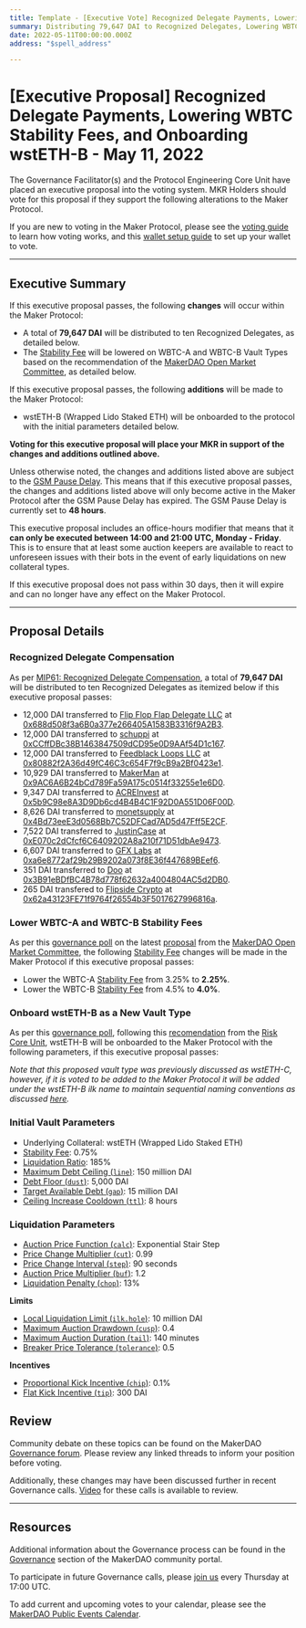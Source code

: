 ```yaml
---
title: Template - [Executive Vote] Recognized Delegate Payments, Lowering WBTC Stability Fees, and Onboarding wstETH-B - May 11, 2022
summary: Distributing 79,647 DAI to Recognized Delegates, Lowering WBTC-A and WBTC-B Stability Fees, and Onboarding wstETH-B (Wrapped Lido Staked ETH).
date: 2022-05-11T00:00:00.000Z
address: "$spell_address"

---
```

# [Executive Proposal] Recognized Delegate Payments, Lowering WBTC Stability Fees, and Onboarding wstETH-B - May 11, 2022

The Governance Facilitator(s) and the Protocol Engineering Core Unit have placed an executive proposal into the voting system. MKR Holders should vote for this proposal if they support the following alterations to the Maker Protocol.

If you are new to voting in the Maker Protocol, please see the [voting guide](https://community-development.makerdao.com/en/learn/governance/how-voting-works/) to learn how voting works, and this [wallet setup guide](https://community-development.makerdao.com/en/learn/governance/voting-setup/) to set up your wallet to vote.

---

## Executive Summary

If this executive proposal passes, the following **changes** will occur within the Maker Protocol:
- A total of **79,647 DAI** will be distributed to ten Recognized Delegates, as detailed below.
- The [Stability Fee](https://manual.makerdao.com/parameter-index/vault-risk/param-stability-fee) will be lowered on WBTC-A and WBTC-B Vault Types based on the recommendation of the [MakerDAO Open Market Committee](https://forum.makerdao.com/t/parameter-proposal-group-makerdao-open-market-committee/7355), as detailed below.

If this executive proposal passes, the following **additions** will be made to the Maker Protocol:
- wstETH-B (Wrapped Lido Staked ETH) will be onboarded to the protocol with the initial parameters detailed below.

**Voting for this executive proposal will place your MKR in support of the changes and additions outlined above.**

Unless otherwise noted, the changes and additions listed above are subject to the [GSM Pause Delay](https://manual.makerdao.com/parameter-index/core/param-gsm-pause-delay). This means that if this executive proposal passes, the changes and additions listed above will only become active in the Maker Protocol after the GSM Pause Delay has expired. The GSM Pause Delay is currently set to **48 hours**.

This executive proposal includes an office-hours modifier that means that it **can only be executed between 14:00 and 21:00 UTC, Monday - Friday**. This is to ensure that at least some auction keepers are available to react to unforeseen issues with their bots in the event of early liquidations on new collateral types.

If this executive proposal does not pass within 30 days, then it will expire and can no longer have any effect on the Maker Protocol.

---

## Proposal Details

### Recognized Delegate Compensation 

As per [MIP61: Recognized Delegate Compensation](https://mips.makerdao.com/mips/details/MIP61), a total of **79,647 DAI** will be distributed to ten Recognized Delegates as itemized below if this executive proposal passes:

* 12,000 DAI transferred to [Flip Flop Flap Delegate LLC](https://vote.makerdao.com/address/0xaf8aa6846539033eaf0c3ca4c9c7373e370e039b) at [0x688d508f3a6B0a377e266405A1583B3316f9A2B3](https://etherscan.io/address/0x688d508f3a6B0a377e266405A1583B3316f9A2B3).
* 12,000 DAI transferred to [schuppi](https://vote.makerdao.com/address/0xb21e535fb349e4ef0520318acfe589e174b0126b) at [0xCCffDBc38B1463847509dCD95e0D9AAf54D1c167](https://etherscan.io/address/0xCCffDBc38B1463847509dCD95e0D9AAf54D1c167).
* 12,000 DAI transferred to [Feedblack Loops LLC](https://vote.makerdao.com/address/0x845b36e1e4f41a361dd711bda8ea239bf191fe95) at [0x80882f2A36d49fC46C3c654F7f9cB9a2Bf0423e1](https://etherscan.io/address/0x80882f2A36d49fC46C3c654F7f9cB9a2Bf0423e1).
* 10,929 DAI transferred to [MakerMan](https://vote.makerdao.com/address/0x22d5294a23d49294bf11d9db8beda36e104ad9b3) at [0x9AC6A6B24bCd789Fa59A175c0514f33255e1e6D0](https://etherscan.io/address/0x9AC6A6B24bCd789Fa59A175c0514f33255e1e6D0).
* 9,347 DAI transferred to [ACREInvest](https://vote.makerdao.com/address/0x4d3ac33ab1dd7b0f352b8e590fe8b62c4c39ead5) at [0x5b9C98e8A3D9Db6cd4B4B4C1F92D0A551D06F00D](https://etherscan.io/address/0x5b9C98e8A3D9Db6cd4B4B4C1F92D0A551D06F00D).
* 8,626 DAI transferred to [monetsupply](https://vote.makerdao.com/address/0x45127ec92b58c3a89e89f63553073adcaf2f1f5f) at [0x4Bd73eeE3d0568Bb7C52DFCad7AD5d47Fff5E2CF](https://etherscan.io/address/0x4Bd73eeE3d0568Bb7C52DFCad7AD5d47Fff5E2CF).
* 7,522 DAI transferred to [JustinCase](https://vote.makerdao.com/address/0xcdb792c14391f7115ba77a7cd27f724fc9ea2091) at [0xE070c2dCfcf6C6409202A8a210f71D51dbAe9473](https://etherscan.io/address/0xE070c2dCfcf6C6409202A8a210f71D51dbAe9473).
* 6,607 DAI transferred to [GFX Labs](https://vote.makerdao.com/address/0xf60d7a62c98f65480725255e831de531efe3fe14) at [0xa6e8772af29b29B9202a073f8E36f447689BEef6](https://etherscan.io/address/0xa6e8772af29b29B9202a073f8E36f447689BEef6).
* 351 DAI transferred to [Doo](https://vote.makerdao.com/address/0x8804d391472126da56b9a560aef6c6d5aaa7607b) at [0x3B91eBDfBC4B78d778f62632a4004804AC5d2DB0](https://etherscan.io/address/0x3B91eBDfBC4B78d778f62632a4004804AC5d2DB0).
* 265 DAI transfered to [Flipside Crypto](https://vote.makerdao.com/address/0x84b05b0a30b6ae620f393d1037f217e607ad1b96) at [0x62a43123FE71f9764f26554b3F5017627996816a](https://etherscan.io/address/0x62a43123FE71f9764f26554b3F5017627996816a).

### Lower WBTC-A and WBTC-B Stability Fees

As per this [governance poll](https://vote.makerdao.com/polling/QmTmehbz#poll-detail) on the latest [proposal](https://forum.makerdao.com/t/parameter-changes-proposal-ppg-omc-001-28-april-2022/14863) from the [MakerDAO Open Market Committee](https://forum.makerdao.com/t/parameter-proposal-group-makerdao-open-market-committee/7355), the following [Stability Fee](https://manual.makerdao.com/parameter-index/vault-risk/param-stability-fee) changes will be made in the Maker Protocol if this executive proposal passes:

* Lower the WBTC-A [Stability Fee](https://manual.makerdao.com/parameter-index/vault-risk/param-stability-fee) from 3.25% to **2.25%**.
* Lower the WBTC-B [Stability Fee](https://manual.makerdao.com/parameter-index/vault-risk/param-stability-fee) from 4.5% to **4.0%**.

### Onboard wstETH-B as a New Vault Type

As per this [governance poll](https://vote.makerdao.com/polling/QmaE5doB#poll-detail), following this [recomendation](https://forum.makerdao.com/t/introduction-risk-parameters-for-wsteth-c-vault/14669) from the [Risk Core Unit](https://mips.makerdao.com/mips/details/MIP39c2SP2), wstETH-B will be onboarded to the Maker Protocol with the following parameters, if this executive proposal passes: 

*Note that this proposed vault type was previously discussed as wstETH-C, however, if it is voted to be added to the Maker Protocol it will be added under the wstETH-B ilk name to maintain sequential naming conventions as discussed [here](https://forum.makerdao.com/t/ilk-names-versus-display-names-for-vault-types/14759).*

### Initial Vault Parameters

* Underlying Collateral: wstETH (Wrapped Lido Staked ETH)
* [Stability Fee](https://manual.makerdao.com/parameter-index/vault-risk/param-stability-fee): 0.75%
* [Liquidation Ratio](https://manual.makerdao.com/parameter-index/vault-risk/param-liquidation-ratio): 185%
* [Maximum Debt Ceiling (`line`)](https://manual.makerdao.com/module-index/module-dciam#maximum-debt-ceiling-line): 150 million DAI
* [Debt Floor (`dust`)](https://manual.makerdao.com/parameter-index/vault-risk/param-debt-floor): 5,000 DAI
* [Target Available Debt (`gap`)](https://manual.makerdao.com/module-index/module-dciam#target-available-debt-gap): 15 million DAI
* [Ceiling Increase Cooldown (`ttl`)](https://manual.makerdao.com/module-index/module-dciam#ceiling-increase-cooldown-ttl): 8 hours

### Liquidation Parameters

* [Auction Price Function (`calc`)](https://manual.makerdao.com/parameter-index/collateral-auction/param-auction-price-function): Exponential Stair Step
* [Price Change Multiplier (`cut`)](https://manual.makerdao.com/parameter-index/collateral-auction/param-auction-price-function#exponential-stair-step): 0.99
* [Price Change Interval (`step`)](https://manual.makerdao.com/parameter-index/collateral-auction/param-auction-price-function#exponential-stair-step): 90 seconds
* [Auction Price Multiplier (`buf`)](https://manual.makerdao.com/parameter-index/collateral-auction/param-auction-price-multiplier): 1.2
* [Liquidation Penalty (`chop`)](https://manual.makerdao.com/parameter-index/vault-risk/param-liquidation-penalty): 13%

**Limits**

* [Local Liquidation Limit (`ilk.hole`)](https://manual.makerdao.com/parameter-index/collateral-auction/param-local-liquidation-limit): 10 million DAI
* [Maximum Auction Drawdown (`cusp`)](https://manual.makerdao.com/parameter-index/collateral-auction/param-max-auction-drawdown): 0.4
* [Maximum Auction Duration (`tail`)](https://manual.makerdao.com/parameter-index/collateral-auction/param-max-auction-duration): 140 minutes
* [Breaker Price Tolerance (`tolerance`)](https://manual.makerdao.com/parameter-index/collateral-auction/param-breaker-price-tolerance): 0.5

**Incentives**

* [Proportional Kick Incentive (`chip`)](https://manual.makerdao.com/parameter-index/collateral-auction/param-proportional-kick-incentive): 0.1%
* [Flat Kick Incentive (`tip`)](https://manual.makerdao.com/parameter-index/collateral-auction/param-flat-kick-incentive): 300 DAI


## Review

Community debate on these topics can be found on the MakerDAO [Governance forum](https://forum.makerdao.com/). Please review any linked threads to inform your position before voting.

Additionally, these changes may have been discussed further in recent Governance calls. [Video](https://www.youtube.com/playlist?list=PLLzkWCj8ywWNq5-90-Id6VPSsrk4OWVan) for these calls is available to review.

---

## Resources

Additional information about the Governance process can be found in the [Governance](https://community-development.makerdao.com/en/learn/governance) section of the MakerDAO community portal.

To participate in future Governance calls, please [join us](https://github.com/makerdao/community/tree/master/governance/governance-and-risk-meetings) every Thursday at 17:00 UTC.

To add current and upcoming votes to your calendar, please see the [MakerDAO Public Events Calendar](https://calendar.google.com/calendar/embed?src=makerdao.com_3efhm2ghipksegl009ktniomdk%40group.calendar.google.com&ctz=UTC&mode=week&showCalendars=0&showPrint=0).

